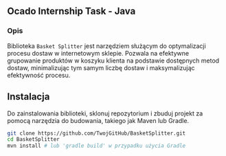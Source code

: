 ## Ocado Internship Task - Java

### Opis
Biblioteka `Basket Splitter` jest narzędziem służącym do optymalizacji procesu dostaw w internetowym sklepie. 
Pozwala na efektywne grupowanie produktów w koszyku klienta na podstawie dostępnych metod dostaw, minimalizując tym samym liczbę dostaw i maksymalizując efektywność procesu.


## Instalacja
Do zainstalowania biblioteki, sklonuj repozytorium i zbuduj projekt za pomocą narzędzia do budowania, takiego jak Maven lub Gradle.

```bash
git clone https://github.com/TwojGitHub/BasketSplitter.git
cd BasketSplitter
mvn install # lub 'gradle build' w przypadku użycia Gradle
 
